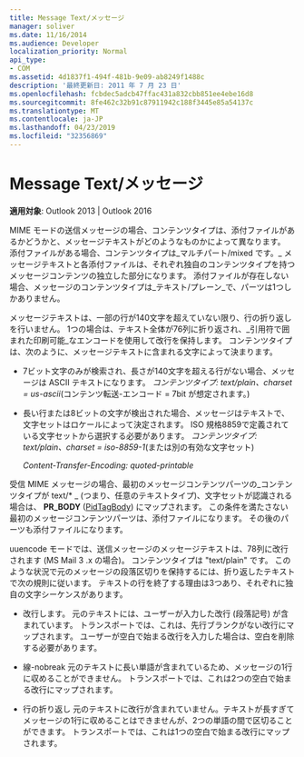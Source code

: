 ```yaml
---
title: Message Text/メッセージ
manager: soliver
ms.date: 11/16/2014
ms.audience: Developer
localization_priority: Normal
api_type:
- COM
ms.assetid: 4d1837f1-494f-481b-9e09-ab8249f1488c
description: '最終更新日: 2011 年 7 月 23 日'
ms.openlocfilehash: fcbdec5adcb47ffac431a832cbb851ee4ebe16d8
ms.sourcegitcommit: 8fe462c32b91c87911942c188f3445e85a54137c
ms.translationtype: MT
ms.contentlocale: ja-JP
ms.lasthandoff: 04/23/2019
ms.locfileid: "32356869"
---
```

# <a name="message-text"></a>Message Text/メッセージ

  
  
**適用対象**: Outlook 2013 | Outlook 2016 
  
MIME モードの送信メッセージの場合、コンテンツタイプは、添付ファイルがあるかどうかと、メッセージテキストがどのようなものかによって異なります。 添付ファイルがある場合、コンテンツタイプは_マルチパート/mixed です。_ メッセージテキストと各添付ファイルは、それぞれ独自のコンテンツタイプを持つメッセージコンテンツの独立した部分になります。 添付ファイルが存在しない場合、メッセージのコンテンツタイプは_テキスト/プレーン_で、パーツは1つしかありません。 
  
メッセージテキストは、一部の行が140文字を超えていない限り、行の折り返しを行いません。 1つの場合は、テキスト全体が76列に折り返され、_引用符で囲まれた印刷可能_なエンコードを使用して改行を保持します。 コンテンツタイプは、次のように、メッセージテキストに含まれる文字によって決まります。 
  
- 7ビット文字のみが検索され、長さが140文字を超える行がない場合、メッセージは ASCII テキストになります。 _コンテンツタイプ: text/plain、charset = us-ascii_(コンテンツ転送-エンコード = 7bit が想定されます。) 
    
- 長い行または8ビットの文字が検出された場合、メッセージはテキストで、文字セットはロケールによって決定されます。 ISO 規格8859で定義されている文字セットから選択する必要があります。 _コンテンツタイプ: text/plain、charset = iso-8859-1_(または別の有効な文字セット) 
    
     _Content-Transfer-Encoding: quoted-printable_
    
受信 MIME メッセージの場合、最初のメッセージコンテンツパーツの_コンテンツタイプが text/\* _ (つまり、任意のテキストタイプ)、文字セットが認識される場合は、 **PR_BODY** ([PidTagBody](pidtagbody-canonical-property.md)) にマップされます。 この条件を満たさない最初のメッセージコンテンツパーツは、添付ファイルになります。 その後のパーツも添付ファイルになります。
  
uuencode モードでは、送信メッセージのメッセージテキストは、78列に改行されます (MS Mail 3 .x の場合)。 コンテンツタイプは "text/plain" です。 このような状況で元のメッセージの段落区切りを保持するには、折り返したテキストで次の規則に従います。 テキストの行を終了する理由は3つあり、それぞれに独自の文字シーケンスがあります。
  
- 改行します。 元のテキストには、ユーザーが入力した改行 (段落記号) が含まれています。 トランスポートでは、これは、先行ブランクがない改行にマップされます。 ユーザーが空白で始まる改行を入力した場合は、空白を削除する必要があります。
    
- 線-nobreak 元のテキストに長い単語が含まれているため、メッセージの1行に収めることができません。 トランスポートでは、これは2つの空白で始まる改行にマップされます。
    
- 行の折り返し 元のテキストに改行が含まれていません。テキストが長すぎてメッセージの1行に収めることはできませんが、2つの単語の間で区切ることができます。 トランスポートでは、これは1つの空白で始まる改行にマップされます。
    

